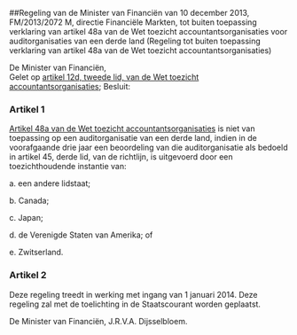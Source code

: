 <meta http-equiv='Content-Type' content='text/html; charset=utf-8' />

##Regeling van de Minister van Financiën van 10 december 2013, FM/2013/2072 M, directie Financiële Markten, tot buiten toepassing verklaring van artikel 48a van de Wet toezicht accountantsorganisaties voor auditorganisaties van een derde land (Regeling tot buiten toepassing verklaring van artikel 48a van de Wet toezicht accountantsorganisaties)

De Minister van Financiën,  
Gelet op [artikel 12d, tweede lid, van de Wet toezicht accountantsorganisaties](../../../../../../../../../../../../../../wet/wet/toezicht/accountantsorganisaties/BWBR0019468/README.md);
Besluit:    

### Artikel  1  

[Artikel 48a van de Wet toezicht accountantsorganisaties](../../../../../../../../../../../../../../wet/wet/toezicht/accountantsorganisaties/BWBR0019468/README.md) is niet van toepassing op een auditorganisatie van een derde land, indien in de voorafgaande drie jaar een beoordeling van die auditorganisatie als bedoeld in artikel 45, derde lid, van de richtlijn, is uitgevoerd door een toezichthoudende instantie van: 

a. een andere lidstaat;  

b. Canada;  

c. Japan;  

d. de Verenigde Staten van Amerika; of  

e. Zwitserland.   

### Artikel  2  

Deze regeling treedt in werking met ingang van 1 januari 2014. 
Deze regeling zal met de toelichting in de Staatscourant worden geplaatst.  

De 
Minister van Financiën, 
J.R.V.A. Dijsselbloem.     

